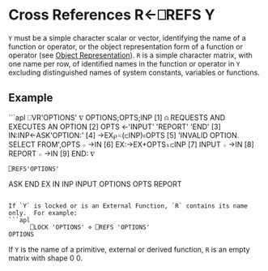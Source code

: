 <!-- Hidden search keywords -->
<div style="display: none;">
  ⎕REFS REFS
</div>

<h1 class="heading"><span class="name">Cross References</span> <span class="command">R←⎕REFS Y</span></h1>

`Y` must be a simple character scalar or vector, identifying the name of a function or operator, or the object representation form of a function or operator (see [Object Representation](or.md)).  `R` is a simple character matrix, with one name per row, of identified names in the function or operator in `Y` excluding distinguished names of system constants, variables or functions.

<h2 class="example">Example</h2>
```apl
      ⎕VR'OPTIONS'
     ∇ OPTIONS;OPTS;INP
[1]   ⍝ REQUESTS AND EXECUTES AN OPTION
[2]    OPTS ←'INPUT' 'REPORT' 'END'
[3]   IN:INP←ASK'OPTION:'
[4]    →EX⍴⍨(⊂INP)∊OPTS
[5]    'INVALID OPTION. SELECT FROM',OPTS ⋄ →IN
[6]   EX:→EX+OPTS⍳⊂INP
[7]    INPUT ⋄ →IN
[8]    REPORT ⋄ →IN
[9]   END:
     ∇
 
    ⎕REFS'OPTIONS'
ASK
END
EX
IN
INP
INPUT
OPTIONS
OPTS
REPORT
```

If `Y` is locked or is an External Function, `R` contains its name only.  For example:
```apl
      ⎕LOCK 'OPTIONS' ⋄ ⎕REFS 'OPTIONS'
OPTIONS
```

If `Y` is the name of a primitive, external or derived function, `R` is an empty matrix with shape 0 0.
